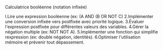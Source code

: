 Calculatrice booléenne (notation infixée)

l.Lire une expression booléenne (ex: (A AND (B OR NOT C)
2.Implémenter une conversion infixée vers postfixée avec priorité logique.
3.Évaluer l'expression postfixée pour différentes valeurs des variables.
4.Gérer Ia négation multiple (ex: NOT NOT A).
5.Implémenter une fonction qui simplifie rexpression (ex: double négation, identités).
6.Optimiser l'utilisation mémoire et prévenir tout dépassement.

